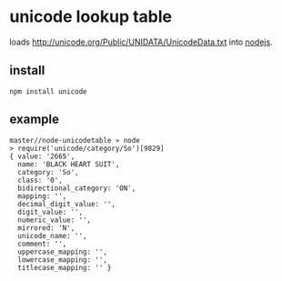 # unicode lookup table

loads http://unicode.org/Public/UNIDATA/UnicodeData.txt into [nodejs](http://nodejs.org).

## install

    npm install unicode


## example

    master//node-unicodetable » node
    > require('unicode/category/So')[9829]
    { value: '2665',
      name: 'BLACK HEART SUIT',
      category: 'So',
      class: '0',
      bidirectional_category: 'ON',
      mapping: '',
      decimal_digit_value: '',
      digit_value: '',
      numeric_value: '',
      mirrored: 'N',
      unicode_name: '',
      comment: '',
      uppercase_mapping: '',
      lowercase_mapping: '',
      titlecase_mapping: '' }
